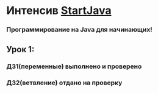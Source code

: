 # Интенсив [StartJava](https://topjava.ru/startjava)
### Программирование на Java для начинающих!

## Урок 1:
### ДЗ1(переменные) выполнено и проверено
### ДЗ2(ветвление) отдано на проверку
